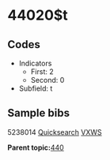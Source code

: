 # 44020$t

## Codes

-   Indicators
    -   First: 2
    -   Second: 0
-   Subfield: t

## Sample bibs

5238014 [Quicksearch](https://search.library.yale.edu/catalog/5238014) [VXWS](http://prodorbis.library.yale.edu:7014/vxws/GetHoldingsService?bibId=5238014)

**Parent topic:**[440](../../tags/440/440.md)

